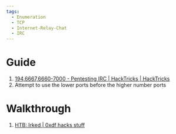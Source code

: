 ```yaml
---
tags:
  - Enumeration
  - TCP
  - Internet-Relay-Chat
  - IRC
---
```


# Guide

1. [194,6667,6660-7000 - Pentesting IRC | HackTricks | HackTricks](https://book.hacktricks.xyz/network-services-pentesting/pentesting-irc)
2. Attempt to use the lower ports before the higher number ports 


# Walkthrough 

1. [HTB: Irked | 0xdf hacks stuff](https://0xdf.gitlab.io/2019/04/27/htb-irked.html)